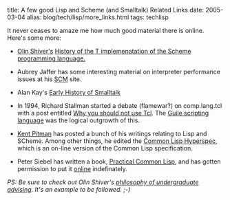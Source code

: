title: A few good Lisp and Scheme (and Smalltalk) Related Links
date: 2005-03-04
alias: blog/tech/lisp/more_links.html
tags: techlisp

It never ceases to amaze me how much good material there is
online. Here's some more:

* <a href="http://www.cc.gatech.edu/~shivers/">Olin Shiver's</a>
   <a href="http://www.paulgraham.com/thist.html">History of the T
   implemenatation of the Scheme programming language.</a>

* Aubrey Jaffer has some interesting material on interpreter
  performance issues at his <a
  href="http://www.swiss.ai.mit.edu/~jaffer/SCM.html">SCM</a> site.

* Alan Kay's <a href="http://gagne.homedns.org/~tgagne/contrib/EarlyHistoryST.html">
  Early History of Smalltalk</a>

* In 1994, Richard Stallman started a debate (flamewar?) on comp.lang.tcl with a post
  entitled
  <a href="http://gagne.homedns.org/~tgagne/contrib/EarlyHistoryST.html">
  Why you should not use Tcl</a>. The <a href="http://www.gnu.org/software/guile/guile.html">Guile
  scripting language</a> was the logical outgrowth of this.

* <a href="http://www.nhplace.com/kent/">Kent Pitman</a> has posted a bunch of his writings
  relating to Lisp and SCheme. Among other things, he edited the
  <a href="http://www.lispworks.com/documentation/HyperSpec/Front/index.htm">Common Lisp
  Hyperspec</a>, which is an on-line version of the Common Lisp specification. 

* Peter Siebel has written a book, <a href="http://www.amazon.com/exec/obidos/tg/detail/-/1590592395/qid=1109964530/sr=8-1/ref=pd_csp_1/104-5541083-7083919?v=glance&s=books&n=507846">Practical Common Lisp</a>, and has gotten permission to put it  <a href="http://www.gigamonkeys.com/book/">online</a> indefinately.

<i>PS: Be sure to check out Olin Shiver's 
<a href="http://www.cc.gatech.edu/~shivers/advisor-stmt-original.txt">
philosophy of undergraduate advising</a>. It's an example to be followed. ;-) </i>


